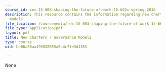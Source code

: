 ```yaml
---
course_id: res-15-003-shaping-the-future-of-work-15-662x-spring-2016
description: This resource contains the information regarding new charters / governance
  models.
file_location: /coursemedia/res-15-003-shaping-the-future-of-work-15-662x-spring-2016/be66a30aa493032085a9a4c7fe3d4363_MITRES_15_003S16_govnmdl.pdf
file_type: application/pdf
layout: pdf
title: New Charters / Governance Models
type: course
uid: be66a30aa493032085a9a4c7fe3d4363

---
```

None